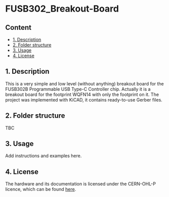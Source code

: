 # FUSB302_Breakout-Board <!-- omit from toc -->
## Content <!-- omit from toc -->
- [1. Description](#1-description)
- [2. Folder structure](#2-folder-structure)
- [3. Usage](#3-usage)
- [4. License](#4-license)

## 1. Description
This is a very simple and low level (without anything) breakout board for the FUSB302B Programmable USB Type-C Controller chip. Actually it is a breakout board for the footprint WQFN14 with only the footprint on it.  The project was implemented with KiCAD, it contains ready-to-use Gerber files.

## 2. Folder structure
TBC

## 3. Usage
Add instructions and examples here.

## 4. License
The hardware and its documentation is licensed under the CERN-OHL-P licence, which can be found [here](LICENSE).
